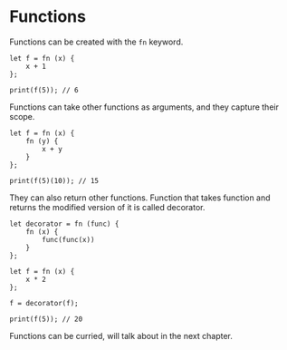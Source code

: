 # Functions

Functions can be created with the `fn` keyword.

```frugurt
let f = fn (x) {
    x + 1
};

print(f(5)); // 6
```

Functions can take other functions as arguments, and they capture their scope.

```frugurt
let f = fn (x) {
    fn (y) {
        x + y
    }
};

print(f(5)(10)); // 15
```

They can also return other functions. Function that takes function and returns the modified version of it is called decorator.

```frugurt
let decorator = fn (func) {
    fn (x) {
        func(func(x))
    }
};

let f = fn (x) {
    x * 2
};

f = decorator(f);

print(f(5)); // 20
```

Functions can be curried, will talk about in the next chapter.